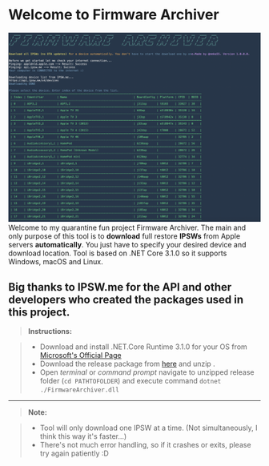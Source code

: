 

Welcome to Firmware Archiver
===================
![HeaderImage](screenshot.png "HeaderImage")
Welcome to my quarantine fun project Firmware Archiver. The main and only purpose of this tool is to **download** full restore **IPSWs** from Apple servers **automatically**. You just have to specify your desired device and download location. Tool is based on .NET Core 3.1.0 so it supports Windows, macOS and Linux.

Big thanks to IPSW.me for the API and other developers who created the packages used in this project.
----------
> **Instructions:**

> - Download and install .NET.Core Runtime 3.1.0 for your OS from [Microsoft's Official Page](https://dotnet.microsoft.com/download)
> - Download the release package from [here](https://www.dropbox.com/s/pf4xfxpg77kzrbw/FirmwareArchiver_release1.0.zip?dl=0 "here") and unzip .
> - Open *terminal* or *command prompt* navigate to unzipped release folder (`cd PATHTOFOLDER`) and execute command `dotnet ./FirmwareArchiver.dll`


----------
> **Note:**

> - Tool will only download one IPSW at a time. (Not simultaneously, I think this way it's faster...)
> - There's not much error handling, so if it crashes or exits,  please try again patiently :D

